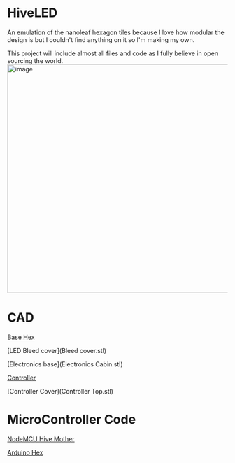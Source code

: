 # HiveLED
An emulation of the nanoleaf hexagon tiles because I love how modular the design is but I couldn't find anything on it so I'm making my own.

This project will include almost all files and code as I fully believe in open sourcing the world.
<img width="522" alt="image" src="https://user-images.githubusercontent.com/64546287/131909341-9e70a783-6f5f-42f5-a034-9b0f13f3220c.png">

# CAD
[Base Hex](Hex.stl)

[LED Bleed cover](Bleed cover.stl)

[Electronics base](Electronics Cabin.stl)

[Controller](Controller.stl)

[Controller Cover](Controller Top.stl)

# MicroController Code
[NodeMCU Hive Mother](hex_controllerTest.ino)

[Arduino Hex](hex_nanoTest.ino)

